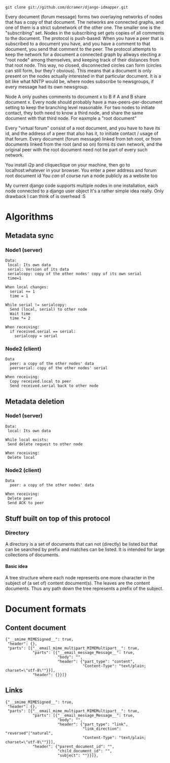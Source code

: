     git clone git://github.com/dcramer/django-idmapper.git

Every document (forum message) forms two overlaying networks of nodes
that has a copy of that document. The networks are connected graphs,
and one of them is a strict subnetwork of the other one. The smaller
one is the "subscribing" set. Nodes in the subscribing set gets copies
of all comments to the document. The protocol is push-based: When you
have a peer that is subscribed to a document you have, and you have a
comment to that document, you send that comment to the peer. The
protocol attempts to keep the network for a document a connected graph
by allways electing a "root node" among themselves, and keeping track
of their distances from that root node. This way, no closed,
disconnected circles can form (circles can still form, bur they'r
obvious). This means that a document is only present on the nodes
actually interested in that particular document. It is a bit like what
NNTP would be, where nodes subscribe to newsgroups, if every message
had its own newsgroup.

Node A only pushes comments to document x to B if A and B share
document x. Every node should probably have a max-peers-per-document
setting to keep the branching level reasonable. For two nodes to
initiate contact, they both need to know a third node, and share the
same document with that third node. For eaxmple a "root document"

Every "virtual forum" consist of a root document, and you have to have
its id, and the address of a peer that also has it, to initiate
contact / usage of that forum. Every document (forum message) linked
from teh root, or from documents linked from the root (and so on)
forms its own network, and the original peer with the root document
need not be part of every such network.

You install i2p and cliqueclique on your machine, then go to
localhost:whatever in your browser. You enter a peer address and forum
root document id You _can_ of course run a node publicly as a website
too

My current django code supports multiple nodes in one installation,
each node connected to a django user object It's a rather simple idea
really. Only drawback I can think of is overhead :S


# Algorithms

## Metadata sync


### Node1 (server)
    Data:
     local: Its own data
     serial: Version of its data
     serialcopy: copy of the other nodes' copy of its own serial
     time=1

    When local changes:
      serial += 1
      time = 1

    While serial != serialcopy:
      Send (local, serial) to other node
      Wait time
      time *= 2

    When receiving:
      if received.serial == serial:
        serialcopy = serial
     

### Node2 (client)
    Data
      peer: a copy of the other nodes' data
      peerserial: copy of the other nodes' serial

    When receiving:
      Copy received.local to peer
      Send received.serial back to other node



## Metadata deletion


### Node1 (server)
    Data:
     local: Its own data

    While local exists:
     Send delete request to other node

    When receiving:
     Delete local


### Node2 (client)
    Data
      peer: a copy of the other nodes' data

    When receiving:
     Delete peer
     Send ACK to peer


## Stuff built on top of this protocol

### Directory

A directory is a set of documents that can not (directly) be listed
but that can be searched by prefix and matches can be listed. It is
intended for large collections of documents.

#### Basic idea

A tree structure where each node represents one more character in the
subject of (a set of) content document(s). The leaves are the content
documents. Thus any path down the tree represents a prefix of the
subject.



# Document formats
## Content document

    {"__smime_MIMESigned__": true,
     "header": {},
     "parts": [{"__email_mime_multipart_MIMEMultipart__": true,
                "parts": [{"__email_message_Message__": true,
                           "body": "",
                           "header": {"part_type": "content",
                                      "Content-Type": "text/plain; charset=\"utf-8\""}}],
                "header": {}}]}


## Links

    {"__smime_MIMESigned__": true,
     "header": {},
     "parts": [{"__email_mime_multipart_MIMEMultipart__": true,
                "parts": [{"__email_message_Message__": true,
                           "body": "",
                           "header": {"part_type": "link",
                                      "link_direction": "reversed"|"natural",
                                      "Content-Type": "text/plain; charset=\"utf-8\""}}],
                "header": {"parent_document_id": "",
                           "child_document_id": "",
                           "subject": ""}}]},
